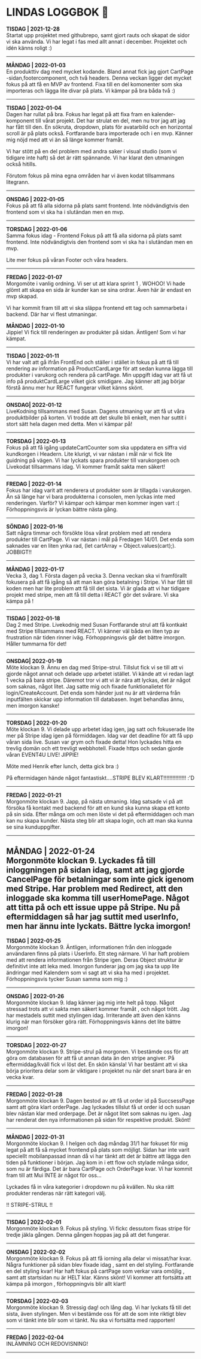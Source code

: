 # LINDAS LOGGBOK  📒

**TISDAG | 2021-12-28**<br>
Startat upp projektet med githubrepo, samt gjort rauts och skapat de sidor vi ska använda. Vi har legat i fas med allt annat i december. Projektet och idén känns roligt :)

---

**MÅNDAG | 2022-01-03**<br>
En produkttiv dag med mycket kodande. Bland annat fick jag gjort CartPage -sidan,footercomponent, och två headers. Denna veckan ligger det mycket fokus på att få en MVP av frontend. Fixa till en del komonenter som ska importeras och lägga lite divar på plats. Vi kämpar på bra båda två :) 

---

**TISDAG | 2022-01-04**<br>
Dagen har rullat på bra. Fokus har legat på att fixa fram en kalender-komponent till vårat projekt. Det har strulat en del, men nu tror jag att jag har fått till den. 
En sökruta, dropdown, plats för avatarbild och en horizontal scroll är på plats också. Fortfarande bara importerade och i en mvp. Känner mig nöjd med att vi än så länge kommer framåt. 

Vi har stött på en del problem med andra saker i visual studio (som vi tidigare inte haft) så det är rätt spännande. Vi har klarat den utmaningen också hitills.

Förutom fokus på mina egna områden har vi även kodat tillsammans litegrann.

---

**ONSDAG | 2022-01-05**<br>
Fokus på att få alla sidorna på plats samt frontend. Inte nödvändigtvis den frontend som vi ska ha i slutändan men en mvp. 

---

**TORSDAG | 2022-01-06**<br>
Samma fokus idag - Frontend
Fokus på att få alla sidorna på plats samt frontend. Inte nödvändigtvis den frontend som vi ska ha i slutändan men en mvp. 

Lite mer fokus på våran Footer och våra headers.

---

**FREDAG | 2022-01-07**<br>
Morgomöte i vanlig ordning. Vi ser ut att klara sprint 1 . WOHOO!
Vi hade glömt att skapa en sida är kunder kan se sina ordrar. Även här är endast en mvp skapad.

Vi har kommit fram till att vi ska släppa frontend ett tag och sammarbeta i backend. Där har vi flest utmaningar. 

**MÅNDAG | 2022-01-10**<br>
Jippie! Vi fick till renderingen av produkter på sidan. Äntligen! 
Som vi har kämpat. 

---

**TISDAG | 2022-01-11**<br>
Vi har valt att gå ifrån FrontEnd och ställer i stället in fokus på att få till rendering av information på ProductCardLarge för att sedan kunna lägga till produkter i varukorg och rendera på cartPage. Min uppgift idag var att få ut info på produktCardLarge vilket gick smidigare. Jag känner att jag börjar förstå ännu mer hur REACT fungerar vilket känns skönt. 


---

**ONSDAG| 2022-01-12**<br>
LiveKodning tillsammans med Susan. Dagens utmaning var att få ut våra produktbilder på korten. Vi trodde att det skulle bli enkelt, men har suttit i stort sätt hela dagen med detta. 
Men vi kämpar på! 

---

**TORSDAG | 2022-01-13**<br>
Fokus på att få igång updateCartCounter som ska uppdatera en siffra vid kundkorgen i Headern. Lite klurigt, vi var nästan i mål när vi fick lite guidning på vägen. Vi har lyckats spara produkter till varukorgoen och Livekodat tillsammans idag. Vi kommer framåt sakta men säkert!

---

**FREDAG | 2022-01-14**<br>
Fokus har idag varit att renderera ut produkter som är tillagda i varukorgen. Än sä länge har vi bara produkterna i consolen, men lyckas inte med renderingen. Varför? Vi kämpar och kämpar men kommer ingen vart :( Förhoppningsvis är lyckan bättre nästa gång.

---

**SÖNDAG | 2022-01-16**<br>
Satt några timmar och försökte lösa vårat problem med att rendera produkter till CartPage. Vi var nästan i mål på Fredagen 14/01. Det enda som saknades var en liten ynka rad, (let cartArray = Object.values(cart);). JOBBIGT!!

---

**MÅNDAG | 2022-01-17**<br>
Vecka 3, dag 1.
Första dagen på vecka 3. Denna veckan ska vi framförallt fokusera på att få igång så att man kan göra betalning i Stripe. Vi har fått till koden men har lite problem att få till det sista. Vi är glada att vi har tidigare projekt med stripe, men att få till detta i REACT gör det svårare. 
Vi ska kämpa på !

---

**TISDAG | 2022-01-18**<br>
Dag 2 med Stripe. Livekodnig med Susan 
Fortfarande strul att få kontkakt med Stripe tillsammans med REACT. Vi känner väl båda en liten typ av frustration när tiden rinner iväg. Förhoppningsvis går det bättre imorgon. Håller tummarna för det!

---

**ONSDAG| 2022-01-19**<br>
Möte klockan 9.
Ännu en dag med Stripe-strul. Tillslut fick vi se till att vi gjorde något annat och delade upp arbetet istället. Vi kände att vi redan lagt 1 vecka på bara stripe. Däremot tror vi att vi är nära att lyckas, det är något som saknas, något litet. 
Jag satte mig och fixade funktionalietet för login/CreateAccount. Det enda som händer just nu är att värderna från inputfälten skickar upp information till databasen. Inget behandlas ännu, men imorgon kanske! 

---

**TORSDAG | 2022-01-20**<br>
Möte klockan 9.
Vi delade upp arbetet idag igen, jag satt och fokuserade lite mer på Stripe idag igen på förmiddagen. 
Idag var det deadline för att få upp våran sida live. Susan var grym och fixade detta! Hon lyckades hitta en trevlig domän och ett trevligt webbhotell. Fixade https och sedan gjorde våran EVENT4U LIVE! JIPPIE! 

Möte med Henrik efter lunch, detta gick bra :) 

På eftermidagen hände något fantastiskt....STRIPE BLEV KLART!!!!!!!!!!!!!!! :'D

---

**FREDAG | 2022-01-21**<br>
Morgonmöte klockan 9.
Japp, på nästa utmaning. Idag satsade vi på att försöka få kontakt med backend för att en kund ska kunna skapa ett konto på sin sida. Efter många om och men löste vi det på eftermiddagen och man kan nu skapa kunder. 
Nästa steg blir att skapa login, och att man ska kunna se sina kunduppgifter. 

---

**MÅNDAG | 2022-01-24**<br>
Morgonmöte klockan 9.
Lyckades få till inloggningen på sidan idag, samt att jag gjorde CancelPage för betalningar som inte gick igenom med Stripe. 
Har problem med Redirect, att den inloggade ska komma till userHomePage. Något att titta på och ett issue uppe på Stripe. 
Nu på eftermiddagen så har jag suttit med userInfo, men har ännu inte lyckats. Bättre lycka imorgon!
---

**TISDAG | 2022-01-25**<br>
Morgonmöte klockan 9.
Äntligen, informationen från den inloggade användaren finns på plats i UserInfo. Ett steg närmare. 
Vi har haft problem med att rendera informationen från Stripe igen. Deras Object struktur är definitivt inte att leka med. 
Imorgon funderar jag om jag ska ta upp lite ändringar med Kalendern som vi sagt att vi ska ha med i projektet. Förhoppningsvis tycker Susan samma som mig :)

---

**ONSDAG | 2022-01-26**<br>
Morgonmöte klockan 9.
Idag känner jag mig inte helt på topp. Något stressad trots att vi sakta men säkert kommer framåt , och något trött.
Jag har mestadels suttit med stylingen idag. Irriterande att även den känns klurig när man försöker göra rätt. 
Förhoppningsvis känns det lite bättre imorgon!

---

**TORSDAG | 2022-01-27**<br>
Morgonmöte klockan 9.
Stripe-strul på morgonen. Vi bestämde oss för att göra om databasen för att få ut annan data än den stripe angiver. På eftermiddag/kväll fick vi löst det. En skön känsla! 
Vi har bestämt att vi ska börja prioritera delar som är viktigare i projektet nu när det snart bara är en vecka kvar.

---

**FREDAG | 2022-01-28**<br>
Morgonmöte klockan 9.
Dagen bestod av att få ut order id på SuccsessPage samt att göra klart orderPage. Jag lyckades tillslut få ut order id och susan blev nästan klar med orderpage. Det är något litet som saknas nu igen.
Jag har renderat den nya informationen på sidan för respektive produkt. Skönt! 

---

**MÅNDAG | 2022-01-31**<br>
Morgonmöte klockan 9.
I helgen och dag måndag 31/1 har fokuset för mig legat på att få så mycket frontend på plats som möjligt. Sidan har inte varit speciellt mobilanpassad innan då vi har tänkt att det är bättre att lägga den tiden på funktioner i början. Jag kom in i ett flow och stylade många sidor, som nu är färdiga. Det är bara CartPage och OrderPage kvar. Vi har kommit fram till att Mui INTE är något för oss...

Lyckades få in våra kategorier i dropdown nu på kvällen. Nu ska rätt produkter renderas när rätt kategori välj. 

!! STRIPE-STRUL !! 

---

**TISDAG | 2022-02-01**<br>
Morgonmöte klockan 9.
Fokus på styling. Vi fickc dessutom fixas stripe för tredje jäkla gången. Denna gången hoppas jag på att det fungerar.

---

**ONSDAG | 2022-02-02**<br>
Morgonmöte klockan 9.
Fokus på att få iorning alla delar vi missat/har kvar. Några funktioner på sidan blev fixade idag , samt en del styling. Fortfarande en del styling kvar! Har haft fokus på cartPage som verkar vara omöjlig , samt att startsidan nu är HELT klar. Känns skönt! 
Vi kommer att fortsätta att kämpa på imorgon , förhoppningvis blir allt klart!

---

**TORSDAG | 2022-02-03**<br>
Morgonmöte klockan 9.
Stressig dag! och lång dag. Vi har lyckats få till det sista, även stylingen. Men vi bestämde oss för att de som inte riktigt blev som vi tänkt inte blir som vi tänkt.
Nu ska vi fortsätta med rapporten!

---

**FREDAG | 2022-02-04**<br>
INLÄMNING OCH REDOVISNING!

---